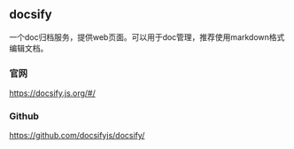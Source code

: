## docsify

  一个doc归档服务，提供web页面。可以用于doc管理，推荐使用markdown格式编辑文档。

### 官网

  https://docsify.js.org/#/

### Github
  
  https://github.com/docsifyjs/docsify/
